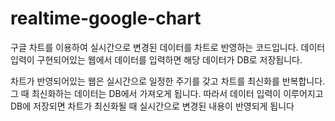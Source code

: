 # realtime-google-chart

구글 차트를 이용하여 실시간으로 변경된 데이터를 차트로 반영하는 코드입니다.
데이터 입력이 구현되어있는 웹에서 데이터를 입력하면 해당 데이터가 DB로 저장됩니다.

차트가 반영되어있는 웹은 실시간으로 일정한 주기를 갖고 차트를 최신화를 반복합니다. 
그 때 최신화하는 데이터는 DB에서 가져오게 됩니다.
따라서 데이터 입력이 이루어지고 DB에 저장되면 차트가 최신화될 때 실시간으로 변경된 내용이 반영되게 됩니다
